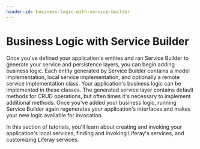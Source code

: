 ```yaml
---
header-id: business-logic-with-service-builder
---
```


# Business Logic with Service Builder

Once you've defined your application's entities and ran Service Builder to
generate your service and persistence layers, you can begin adding business
logic. Each entity generated by Service Builder contains a model implementation,
local service implementation, and optionally a remote service implementation
class. Your application's business logic can be implemented in these classes.
The generated service layer contains default methods for CRUD operations, but
often times it's necessary to implement additional methods. Once you've added
your business logic, running Service Builder again regenerates your
application's interfaces and makes your new logic available for invocation.

In this section of tutorials, you'll learn about creating and invoking your
application's local services, finding and invoking Liferay's services, and
customizing Liferay services.

